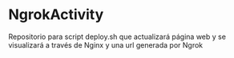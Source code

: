 # NgrokActivity
Repositorio para script deploy.sh que actualizará página web y se visualizará a través de Nginx y una url generada por Ngrok
